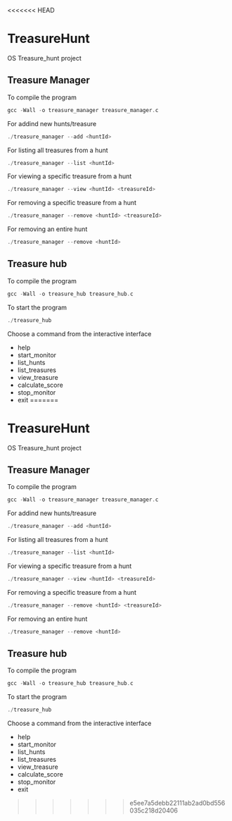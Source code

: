 <<<<<<< HEAD
# TreasureHunt

OS Treasure_hunt project

## Treasure Manager

To compile the program

```c
gcc -Wall -o treasure_manager treasure_manager.c
```

For addind new hunts/treasure

```c
./treasure_manager --add <huntId>
```

For listing all treasures from a hunt

```c
./treasure_manager --list <huntId>
```

For viewing a specific treasure from a hunt

```c
./treasure_manager --view <huntId> <treasureId>
```

For removing a specific treasure from a hunt

```c
./treasure_manager --remove <huntId> <treasureId>
```

For removing an entire hunt

```c
./treasure_manager --remove <huntId>
```

## Treasure hub

To compile the program

```c
gcc -Wall -o treasure_hub treasure_hub.c
```

To start the program

```c
./treasure_hub
```

Choose a command from the interactive interface<br />
- help<br />
- start_monitor<br />
- list_hunts<br />
- list_treasures<br />
- view_treasure<br />
- calculate_score<br />
- stop_monitor<br />
- exit
=======
# TreasureHunt

OS Treasure_hunt project

## Treasure Manager

To compile the program

```c
gcc -Wall -o treasure_manager treasure_manager.c
```

For addind new hunts/treasure

```c
./treasure_manager --add <huntId>
```

For listing all treasures from a hunt

```c
./treasure_manager --list <huntId>
```

For viewing a specific treasure from a hunt

```c
./treasure_manager --view <huntId> <treasureId>
```

For removing a specific treasure from a hunt

```c
./treasure_manager --remove <huntId> <treasureId>
```

For removing an entire hunt

```c
./treasure_manager --remove <huntId>
```

## Treasure hub

To compile the program

```c
gcc -Wall -o treasure_hub treasure_hub.c
```

To start the program

```c
./treasure_hub
```

Choose a command from the interactive interface<br />
- help<br />
- start_monitor<br />
- list_hunts<br />
- list_treasures<br />
- view_treasure<br />
- calculate_score<br />
- stop_monitor<br />
- exit
>>>>>>> e5ee7a5debb22111ab2ad0bd556035c218d20406
